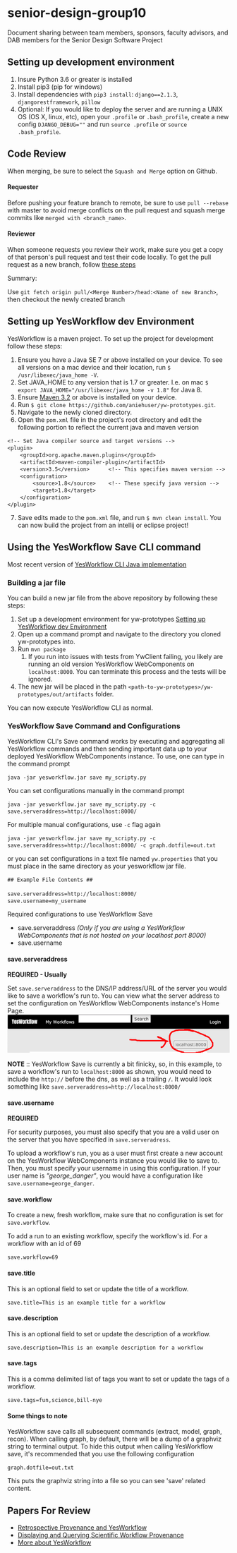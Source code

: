 # senior-design-group10
Document sharing between team members, sponsors, faculty advisors, and DAB members for the Senior Design Software Project

## Setting up development environment

1. Insure Python 3.6 or greater is installed
2. Install pip3 (pip for windows)
3. Install dependencies with `pip3 install`: `django==2.1.3`, `djangorestframework`, `pillow`
4. Optional: If you would like to deploy the server and are running a UNIX OS (OS X, linux, etc), open your `.profile` or `.bash_profile`, create a new config `DJANGO_DEBUG=""` and run `source .profile` or `source .bash_profile`.

## Code Review

When merging, be sure to select the `Squash and Merge` option on Github.

#### Requester

Before pushing your feature branch to remote, be sure to use `pull --rebase` with master to avoid merge conflicts on the pull request and squash merge commits like `merged with <branch_name>`.

#### Reviewer

When someone requests you review their work, make sure you get a copy of that person's pull request and test their code locally. To get the pull request as a new branch, follow [these steps](https://help.github.com/articles/checking-out-pull-requests-locally/#modifying-an-inactive-pull-request-locally)

Summary:

Use `git fetch origin pull/<Merge Number>/head:<Name of new Branch>`, then checkout the newly created branch


## Setting up YesWorkflow dev Environment

YesWorkflow is a maven project. To set up the project for development follow these steps:

1. Ensure you have a Java SE 7 or above installed on your device. To see all versions on a mac device and their location, run `$ /usr/libexec/java_home -V`.
2. Set JAVA_HOME to any version that is 1.7 or greater. I.e. on mac `$ export JAVA_HOME="/usr/libexec/java_home -v 1.8"` for Java 8.
3. Ensure [Maven 3.2](https://maven.apache.org/install.html) or above is installed on your device.
4. Run `$ git clone https://github.com/aniehuser/yw-prototypes.git`.
5. Navigate to the newly cloned directory.
6. Open the `pom.xml` file in the project's root directory and edit the following portion to reflect the current java and maven version
```
<!-- Set Java compiler source and target versions -->
<plugin>
    <groupId>org.apache.maven.plugins</groupId>
    <artifactId>maven-compiler-plugin</artifactId>
    <version>3.5</version>      <!-- This specifies maven version -->
    <configuration>
        <source>1.8</source>    <!-- These specify java version -->
        <target>1.8</target>
    </configuration>
</plugin>
```
7. Save edits made to the `pom.xml` file, and run `$ mvn clean install`. You can now build the project from an intellij or eclipse project!

## Using the YesWorkflow Save CLI command

Most recent version of [YesWorkflow CLI Java implementation](https://github.com/aniehuser/yw-prototypes)

### Building a jar file

You can build a new jar file from the above repository by following these steps:

1. Set up a development environment for yw-prototypes [Setting up YesWorkflow dev Environment](https://github.com/aniehuser/senior-design-group10#setting-up-yesworkflow-dev-environment)
2. Open up a command prompt and navigate to the directory you cloned yw-prototypes into.
3. Run `mvn package`
    1. If you run into issues with tests from YwClient failing, you likely are running an old version YesWorkflow WebComponents on `localhost:8000`. You can terminate this process and the tests will be ignored.
4. The new jar will be placed in the path `<path-to-yw-prototypes>/yw-prototypes/out/artifacts` folder.

You can now execute YesWorkflow CLI as normal. 

### YesWorkflow Save Command and Configurations

YesWorkflow CLI's Save command works by executing and aggregating all YesWorkflow commands and then sending important data up to your deployed YesWorkflow WebComponents instance. To use, one can type in the command prompt

```
java -jar yesworkflow.jar save my_scripty.py
```

You can set configurations manually in the command prompt
```
java -jar yesworkflow.jar save my_scripty.py -c save.serveraddress=http://localhost:8000/
```

For multiple manual configurations, use `-c` flag again
```
java -jar yesworkflow.jar save my_scripty.py -c save.serveraddress=http://localhost:8000/ -c graph.dotfile=out.txt
```

or you can set configurations in a text file named `yw.properties` that you must place in the same directory as your yesworkflow jar file.

```
## Example File Contents ##

save.serveraddress=http://localhost:8000/
save.username=my_username
```

Required configurations to use YesWorkflow Save
+ save.serveraddress *(Only if you are using a YesWorkflow WebComponents that is not hosted on your localhost port 8000)*
+ save.username

#### save.serveraddress

**REQUIRED - Usually**

Set `save.serveraddress` to the DNS/IP address/URL of the server you would like to save a workflow's run to. 
You can view what the server address to set the configuration on YesWorkflow WebComponents instance's Home Page. 
![Image of instance's DNS](demos/tutorials/dns.png)

**NOTE** :: YesWorkflow Save is currently a bit finicky, so, in this example, to save a workflow's run to `localhost:8000` as shown, you would need to include the `http://` before the dns, as well as a trailing `/`. It would look something like `save.serveraddress=http://localhost:8000/`

#### save.username

**REQUIRED**

For security purposes, you must also specify that you are a valid user on the server that you have specified in `save.serveradress`.

To upload a workflow's run, you as a user must first create a new account on the YesWorkflow WebComponents instance you would like to save to. Then, you must specify your username in using this configuration. If your user name is *"george_danger"*, you would have a configuration like `save.username=george_danger`.

#### save.workflow

To create a new, fresh workflow, make sure that no configuration is set for `save.workflow`.

To add a run to an existing workflow, specify the workflow's id. For a workflow with an id of 69
```
save.workflow=69 
```

#### save.title

This is an optional field to set or update the title of a workflow.
```
save.title=This is an example title for a workflow
```


#### save.description

This is an optional field to set or update the description of a workflow.
```
save.description=This is an example description for a workflow
```

#### save.tags

This is a comma delimited list of tags you want to set or update the tags of a workflow.
```
save.tags=fun,science,bill-nye
```

#### Some things to note

YesWorkflow save calls all subsequent commands (extract, model, graph, recon). When calling graph, by default, there will be a dump of a graphviz string to terminal output. To hide this output when calling YesWorkflow save, it's recommended that you use the following configuration
```
graph.dotfile=out.txt
```

This puts the graphviz string into a file so you can see 'save' related content.


## Papers For Review

* [Retrospective Provenance and YesWorkflow](https://github.com/yesworkflow-org/yw-tapp-15-recon/blob/master/yw-prov-recon-tapp15-submitted.pdf)
* [Displaying and Querying Scientific Workflow Provenance](https://www.researchgate.net/publication/220965045_Provenance_Browser_Displaying_and_Querying_Scientific_Workflow_Provenance_Graphs)
* [More about YesWorkflow](http://www.ijdc.net/article/view/10.1.298/401)
